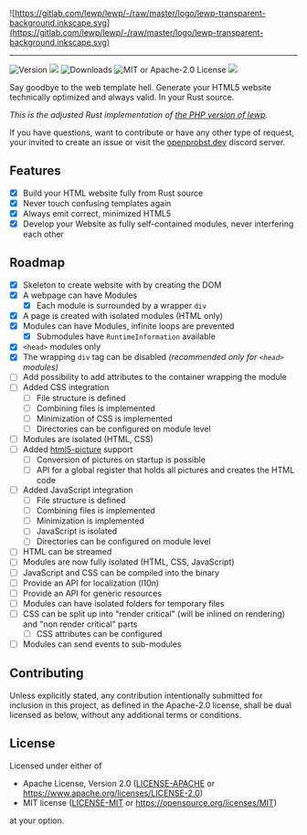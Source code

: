 ![https://gitlab.com/lewp/lewp/-/raw/master/logo/lewp-transparent-background.inkscape.svg](https://gitlab.com/lewp/lewp/-/raw/master/logo/lewp-transparent-background.inkscape.svg)

----------------

![Version](https://img.shields.io/crates/v/lewp?style=flat-square) [![](https://img.shields.io/docsrs/lewp?style=flat-square)](https://docs.rs/lewp) ![Downloads](https://img.shields.io/crates/d/lewp?style=flat-square) ![MIT or Apache-2.0 License](https://img.shields.io/crates/l/lewp?style=flat-square) [![](https://img.shields.io/discord/855726181142495242?color=154683&label=discord&style=flat-square)](https://discord.gg/nx7YtsjEbT)

Say goodbye to the web template hell. Generate your HTML5 website technically optimized and always valid. In your Rust source.

*This is the adjusted Rust implementation of [the PHP version of lewp](https://gitlab.com/lewp/lewp).*

If you have questions, want to contribute or have any other type of request, your invited to create an issue or visit the [openprobst.dev](https://openprobst.dev) discord server.

## Features

- [x] Build your HTML website fully from Rust source
- [x] Never touch confusing templates again
- [x] Always emit correct, minimized HTML5
- [x] Develop your Website as fully self-contained modules, never interfering each other

## Roadmap

- [x] Skeleton to create website with by creating the DOM
- [x] A webpage can have Modules
    - [x] Each module is surrounded by a wrapper `div`
- [x] A page is created with isolated modules (HTML only)
- [x] Modules can have Modules, infinite loops are prevented
    - [x] Submodules have `RuntimeInformation` available
- [x] `<head>` modules only
- [x] The wrapping `div` tag can be disabled *(recommended only for `<head>` modules)*
- [ ] Add possibility to add attributes to the container wrapping the module
- [ ] Added CSS integration
    - [ ] File structure is defined
    - [ ] Combining files is implemented
    - [ ] Minimization of CSS is implemented
    - [ ] Directories can be configured on module level
- [ ] Modules are isolated (HTML, CSS)
- [ ] Added [html5-picture](https://github.com/emirror-de/html5-picture) support
    - [ ] Conversion of pictures on startup is possible
    - [ ] API for a global register that holds all pictures and creates the HTML code
- [ ] Added JavaScript integration
    - [ ] File structure is defined
    - [ ] Combining files is implemented
    - [ ] Minimization is implemented
    - [ ] JavaScript is isolated
    - [ ] Directories can be configured on module level
- [ ] HTML can be streamed
- [ ] Modules are now fully isolated (HTML, CSS, JavaScript)
- [ ] JavaScript and CSS can be compiled into the binary
- [ ] Provide an API for localization (l10n)
- [ ] Provide an API for generic resources
- [ ] Modules can have isolated folders for temporary files
- [ ] CSS can be split up into "render critical" (will be inlined on rendering) and "non render critical" parts
    - [ ] CSS attributes can be configured
- [ ] Modules can send events to sub-modules

## Contributing

Unless explicitly stated, any contribution intentionally submitted for inclusion in this project, as defined in the Apache-2.0 license, shall be dual licensed as below, without any additional terms or conditions.

## License

Licensed under either of

- Apache License, Version 2.0 ([LICENSE-APACHE](https://github.com/emirror-de/naphtha/blob/main/LICENSE-APACHE) or https://www.apache.org/licenses/LICENSE-2.0)
- MIT license ([LICENSE-MIT](https://github.com/emirror-de/naphtha/blob/main/LICENSE-MIT) or https://opensource.org/licenses/MIT)

at your option.
